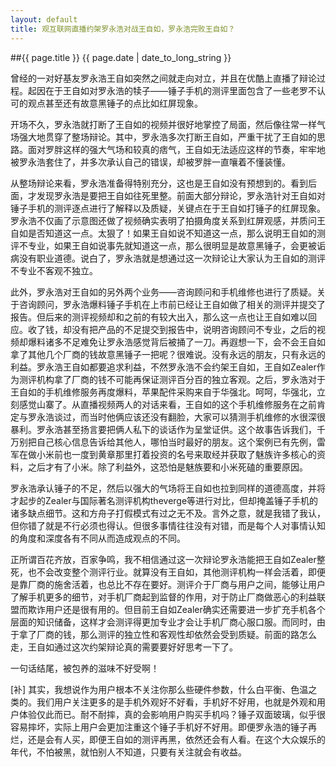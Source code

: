 ```yaml
---
layout: default
title: 观互联网直播约架罗永浩对战王自如，罗永浩完败王自如？
---
```

##{{ page.title }}
{{ page.date | date_to_long_string }}

曾经的一对好基友罗永浩王自如突然之间就走向对立，并且在优酷上直播了辩论过程。起因在于王自如对罗永浩的犊子——锤子手机的测评里面包含了一些老罗不认可的观点甚至还有故意黑锤子的点比如红屏现象。

开场不久，罗永浩就打断了王自如的视频并很好地掌控了局面，然后像往常一样气场强大地贯穿了整场辩论。其中，罗永浩多次打断王自如，严重干扰了王自如的思路。面对罗胖这样的强大气场和较真的痞气，王自如无法适应这样的节奏，牢牢地被罗永浩套住了，并多次承认自己的错误，却被罗胖一直嚷着不懂装懂。

从整场辩论来看，罗永浩准备得特别充分，这也是王自如没有预想到的。看到后面，才发现罗永浩是要把王自如往死里整。前面大部分辩论，罗永浩针对王自如对锤子手机的测评逐点进行了解释以及质疑，关键点在于王自如打锤子的红屏现象。罗永浩不仅画了示意图还做了视频确实表明了拍摄角度关系到红屏观感，并质问王自如是否知道这一点。太狠了！如果王自如说不知道这一点，那么说明王自如的测评不专业，如果王自如说事先就知道这一点，那么很明显是故意黑锤子，会更被诟病没有职业道德。说白了，罗永浩就是想通过这一次辩论让大家认为王自如的测评不专业不客观不独立。

此外，罗永浩对王自如的另外两个业务——咨询顾问和手机维修也进行了质疑。关于咨询顾问，罗永浩爆料锤子手机在上市前已经让王自如做了相关的测评并提交了报告。但后来的测评视频却和之前的有较大出入，那么这一点也让王自如难以回应。收了钱，却没有把产品的不足提交到报告中，说明咨询顾问不专业，之后的视频却爆料诸多不足难免让罗永浩感觉背后被捅了一刀。再遐想一下，会不会王自如拿了其他几个厂商的钱故意黑锤子一把呢？很难说。没有永远的朋友，只有永远的利益。罗永浩王自如都要追求利益，不然罗永浩不会约架王自如，王自如Zealer作为测评机构拿了厂商的钱不可能再保证测评百分百的独立客观。之后，罗永浩对于王自如的手机维修服务再度爆料，苹果配件采购来自于华强北。呵呵，华强北，立刻感觉山寨了。从直播视频两人的对话来看，王自如的这个手机维修服务在之前肯定与罗永浩谈过，而当时他俩应该还没有翻脸，大家可以猜测手机维修的水很深很暴利。罗永浩甚至扬言要把俩人私下的谈话作为呈堂证供。这个故事告诉我们，千万别把自己核心信息告诉给其他人，哪怕当时最好的朋友。这个案例已有先例，雷军在做小米前也一度到黄章那里打着投资的名号来取经并获取了魅族许多核心的资料，之后才有了小米。除了利益外，这恐怕是魅族要和小米死磕的重要原因。

罗永浩承认锤子的不足，然后以强大的气场将王自如也拉到同样的道德高度，并将才起步的Zealer与国际著名测评机构theverge等进行对比，但却掩盖锤子手机的诸多缺点细节。这和方舟子打假模式有过之无不及。言外之意，就是我错了我认，但你错了就是不行必须也得认。但很多事情往往没有对错，而是每个人对事情认知的角度和深度各有不同从而造成观点的不同。

正所谓百花齐放，百家争鸣，我不相信通过这一次辩论罗永浩能把王自如Zealer整死，也不会改变整个测评行业。就算没有王自如，其他测评机构一样会活着，即便是靠厂商的施舍活着，也总比不存在要好。测评介于厂商与用户之间，能够让用户了解手机更多的细节，对手机厂商起到监督的作用，对于防止厂商做恶心的利益联盟而欺诈用户还是很有用的。但目前王自如Zealer确实还需要进一步扩充手机各个层面的知识储备，这样才会测评得更加专业才会让手机厂商心服口服。而同时，由于拿了厂商的钱，那么测评的独立性和客观性却依然会受到质疑。前面的路怎么走，王自如通过这次约架辩论真的需要要好好思考一下了。

一句话结尾，被包养的滋味不好受啊！

[补] 其实，我想说作为用户根本不关注你那么些硬件参数，什么白平衡、色温之类的。我们用户关注更多的是手机外观好不好看，手机好不好用，也就是外观和用户体验仅此而已。耐不耐摔，真的会影响用户购买手机吗？锤子双面玻璃，似乎很容易摔坏，实际上用户会更加注重这个锤子手机好不好用。即便罗永浩的锤子再烂，还是会有人买，即便王自如的测评再黑，依然还会有人看。在这个大众娱乐的年代，不怕被黑，就怕别人不知道，只要有关注就会有收益。